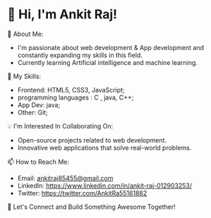 # 👋 Hi, I'm Ankit Raj!

👀 About Me:
- I'm passionate about web development & App development and constantly expanding my skills in this field.
- Currently learning Artificial intelligence and machine learning.

🌱 My Skills:
- Frontend: HTML5, CSS3, JavaScript;
- programming languages : C , java, C++;
- App Dev: java;
- Other: Git;


💡 I'm Interested In Collaborating On:
- Open-source projects related to web development.
- Innovative web applications that solve real-world problems.

📫 How to Reach Me:
- Email: ankitraj85455@gmail.com 
- LinkedIn: https://www.linkedin.com/in/ankit-raj-012903253/
- Twitter: https://twitter.com/AnkitRa55161882

🚀 Let's Connect and Build Something Awesome Together!
